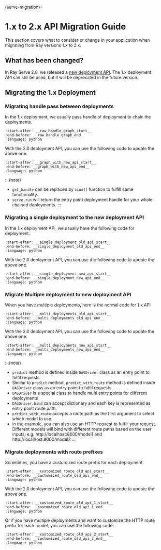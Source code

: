 (serve-migration)=

# 1.x to 2.x API Migration Guide

This section covers what to consider or change in your application when migrating from Ray versions 1.x to 2.x.

## What has been changed?

In Ray Serve 2.0, we released a [new deployment API](converting-to-ray-serve-application). The 1.x deployment API can still be used, but it will be deprecated in the future version.


## Migrating the 1.x Deployment

### Migrating handle pass between deployments
In the 1.x deployment, we usually pass handle of deployment to chain the deployments.
```{literalinclude} ../serve/doc_code/migration_example.py
:start-after: __raw_handle_graph_start__
:end-before: __raw_handle_graph_end__
:language: python
```

With the 2.0 deployment API, you can use the following code to update the above one.
```{literalinclude} ../serve/doc_code/migration_example.py
:start-after: __graph_with_new_api_start__
:end-before: __graph_with_new_api_end__
:language: python
```

:::{note}
- `get_handle` can be replaced by `bind()` function to fulfill same functionality.
- `serve.run` will return the entry point deployment handle for your whole chained deployments.
:::

### Migrating a single deployment to the new deployment API 

In the 1.x deployment API, we usually have the following code for deployment.
```{literalinclude} ../serve/doc_code/migration_example.py
:start-after: __single_deployment_old_api_start__
:end-before: __single_deployment_old_api_end__
:language: python
```

With the 2.0 deployment API, you can use the following code to update the above one.
```{literalinclude} ../serve/doc_code/migration_example.py
:start-after: __single_deployment_new_api_start__
:end-before: __single_deployment_new_api_end__
:language: python
```


### Migrate Multiple deployment to new deployment API

When you have multiple deployments, here is the normal code for 1.x API

```{literalinclude} ../serve/doc_code/migration_example.py
:start-after: __multi_deployments_old_api_start__
:end-before: __multi_deployments_old_api_end__
:language: python
```

With the 2.0 deployment API, you can use the following code to update the above one.

```{literalinclude} ../serve/doc_code/migration_example.py
:start-after: __multi_deployments_new_api_start__
:end-before: __multi_deployments_new_api_end__
:language: python
```


:::{note}
- `predict` method is defined inside `DAGDriver` class as an entry point to fulfil requests
- Similar to `predict` method, `predict_with_route` method is defined inside `DAGDriver` class as an entry point to fulfil requests.
- `DAGDriver` is a special class to handle multi entry points for different deployments 
- `DAGDriver.bind` can accept dictionary and each key is represented as entry point route path.
- `predict_with_route` accepts a route path as the first argument to select which model to use.
- In the example, you can also use an HTTP request to fulfill your request. Different models will bind with different route paths based on the user inputs; e.g. http://localhost:8000/model1 and http://localhost:8000/model2
:::


### Migrate deployments with route prefixes

Sometimes, you have a customized route prefix for each deployment:

```{literalinclude} ../serve/doc_code/migration_example.py
:start-after: __customized_route_old_api_start__
:end-before: __customized_route_old_api_end__
:language: python
```

With the 2.0 deployment API, you can use the following code to update the above one.

```{literalinclude} ../serve/doc_code/migration_example.py
:start-after: __customized_route_old_api_1_start__
:end-before: __customized_route_old_api_1_end__
:language: python
```

Or if you have multiple deployments and want to customize the HTTP route prefix for each model, you can use the following code:

```{literalinclude} ../serve/doc_code/migration_example.py
:start-after: __customized_route_old_api_2_start__
:end-before: __customized_route_old_api_2_end__
:language: python
```
